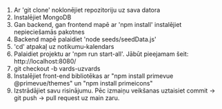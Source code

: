 1. Ar 'git clone' noklonējiet repozitoriju uz sava datora
2. Instalējiet MongoDB
3. Gan backend, gan frontend mapē ar 'npm install' instalējiet nepieciešamās pakotnes
4. Backend mapē palaidiet 'node seeds/seedData.js'
5. 'cd' atpakaļ uz notikumu-kalendars
6. Palaidiet projektu ar 'npm run start-all'. Jābūt pieejamam šeit: http://localhost:8080/
7. git checkout -b vards-uzvards
8. Instalējiet front-end bibliotēkas ar "npm install primevue @primevue/themes" un "npm install primeicons"
9. Izstrādājiet savu risinājumu. Pēc izmaiņu veikšanas uztaisiet commit -> git push -> pull request uz main zaru.
